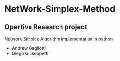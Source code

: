 # NetWork-Simplex-Method

## Opertiva Research project
Network Simplex Algorithm implementation in python
- Andrew Gagliotti
- Diego Giuseppetti

